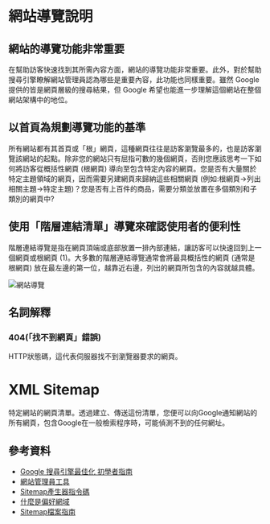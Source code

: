 # 網站導覽說明

## 網站的導覽功能非常重要

在幫助訪客快速找到其所需內容方面，網站的導覽功能非常重要。此外，對於幫助搜尋引擎瞭解網站管理員認為哪些是重要內容，此功能也同樣重要。雖然 Google 提供的皆是網頁層級的搜尋結果，但 Google 希望也能進一步理解這個網站在整個網站架構中的地位。

## 以首頁為規劃導覽功能的基準

所有網站都有其首頁或「根」網頁，這種網頁往往是訪客瀏覽最多的，也是訪客瀏覽該網站的起點。除非您的網站只有屈指可數的幾個網頁，否則您應該思考一下如何將訪客從概括性網頁 (根網頁) 導向至包含特定內容的網頁。您是否有大量關於特定主題領域的網頁，因而需要另建網頁來歸納這些相關網頁 (例如:根網頁->列出相關主題->特定主題)？您是否有上百件的商品，需要分類並放置在多個類別和子類別的網頁中?

## 使用「階層連結清單」導覽來確認使用者的便利性

階層連結導覽是指在網頁頂端或底部放置一排內部連結，讓訪客可以快速回到上一個網頁或根網頁 (1)。大多數的階層連結導覽通常會將最具概括性的網頁 (通常是根網頁) 放在最左邊的第一位，越靠近右邊，列出的網頁所包含的內容就越具體。

![網站導覽](http://i.imgur.com/tFesuMU.png)

## 名詞解釋

### 404(「找不到網頁」錯誤)

HTTP狀態碼，這代表伺服器找不到瀏覽器要求的網頁。

# XML Sitemap

特定網站的網頁清單。透過建立、傳送這份清單，您便可以向Google通知網站的 所有網頁，包含Google在一般檢索程序時，可能偵測不到的任何網址。

## 參考資料

* [Google 搜尋引擎最佳化 初學者指南](http://static.googleusercontent.com/external_content/untrusted_dlcp/www.google.com.hk/zh-TW/hk/intl/zh-TW/webmasters/docs/search-engine-optimization-starter-guide-zh-tw.pdf)
* [網站管理員工具](https://www.google.com/webmasters/tools/home?hl=zh-TW)
* [Sitemap產生器指令碼](http://code.google.com/p/googlesitemapgenerator/)
* [什麼是偏好網域](https://support.google.com/webmasters/answer/44231?hl=zh-Hant)
* [Sitemap檔案指南](https://support.google.com/webmasters/answer/156184)
